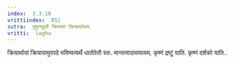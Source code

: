 ```yaml
---
index:  3.3.10
vrittiindex:  852
sutra:  तुमुन्ण्वुलौ क्रियायां क्रियार्थायाम्
vritti:  laghu 
---
```


क्रियार्थायां क्रियायामुपपदे भविष्यत्यर्थे धातोरेतौ स्तः. मान्तत्वादव्ययत्वम्. कृष्णं द्रष्टुं याति. कृष्णं दर्शको याति..

